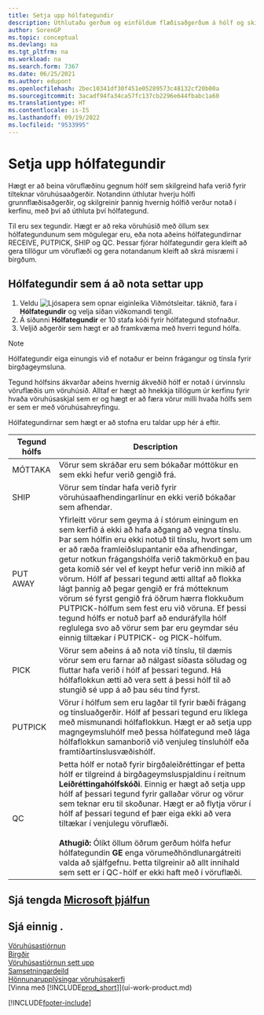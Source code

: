 ```yaml
---
title: Setja upp hólfategundir
description: Úthlutaðu gerðum og einföldum flæðisaðgerðum á hólf og skilgreindu hvernig hólf eru notuð fyrir ákveðnar vöruhúsaaðgerðir.
author: SorenGP
ms.topic: conceptual
ms.devlang: na
ms.tgt_pltfrm: na
ms.workload: na
ms.search.form: 7367
ms.date: 06/25/2021
ms.author: edupont
ms.openlocfilehash: 2bec10341df30f451e05289573c48132cf20b00a
ms.sourcegitcommit: 3acadf94fa34ca57fc137cb2296e644fbabc1a60
ms.translationtype: HT
ms.contentlocale: is-IS
ms.lasthandoff: 09/19/2022
ms.locfileid: "9533995"
---
```

# <a name="set-up-bin-types"></a>Setja upp hólfategundir

Hægt er að beina vöruflæðinu gegnum hólf sem skilgreind hafa verið fyrir tilteknar vöruhúsaaðgerðir. Notandinn úthlutar hverju hólfi grunnflæðisaðgerðir, og skilgreinir þannig hvernig hólfið verður notað í kerfinu, með því að úthluta því hólfategund.  

Til eru sex tegundir. Hægt er að reka vöruhúsið með öllum sex hólfategundunum sem mögulegar eru, eða nota aðeins hólfategundirnar RECEIVE, PUTPICK, SHIP og QC. Þessar fjórar hólfategundir gera kleift að gera tillögur um vöruflæði og gera notandanum kleift að skrá misræmi í birgðum.  

## <a name="to-set-up-the-bin-types-you-want-to-use"></a>Hólfategundir sem á að nota settar upp

1.  Veldu ![Ljósapera sem opnar eiginleika Viðmótsleitar.](media/ui-search/search_small.png "Segðu mér hvað þú vilt gera") táknið, fara í **Hólfategundir** og velja síðan viðkomandi tengil.  
2.  Á síðunni **Hólfategundir** er 10 stafa kóði fyrir hólfategund stofnaður.  
3.  Veljið aðgerðir sem hægt er að framkvæma með hverri tegund hólfa.  

> [!NOTE]  
>  Hólfategundir eiga einungis við ef notaður er beinn frágangur og tínsla fyrir birgðageymsluna.  

Tegund hólfsins ákvarðar aðeins hvernig ákveðið hólf er notað í úrvinnslu vöruflæðis um vöruhúsið. Alltaf er hægt að hnekkja tillögum úr kerfinu fyrir hvaða vöruhúsaskjal sem er og hægt er að færa vörur milli hvaða hólfs sem er sem er með vöruhúsahreyfingu.  

Hólfategundirnar sem hægt er að stofna eru taldar upp hér á eftir.  

|Tegund hólfs|Description|  
|------------------|---------------------------------------|  
|MÓTTAKA|Vörur sem skráðar eru sem bókaðar móttökur en sem ekki hefur verið gengið frá.|  
|SHIP|Vörur sem tíndar hafa verið fyrir vöruhúsaafhendingarlínur en ekki verið bókaðar sem afhendar.|  
|PUT AWAY|Yfirleitt vörur sem geyma á í stórum einingum en sem kerfið á ekki að hafa aðgang að vegna tínslu. Þar sem hólfin eru ekki notuð til tínslu, hvort sem um er að ræða framleiðslupantanir eða afhendingar, getur notkun frágangshólfa verið takmörkuð en þau geta komið sér vel ef keypt hefur verið inn mikið af vörum. Hólf af þessari tegund ætti alltaf að flokka lágt þannig að þegar gengið er frá mótteknum vörum sé fyrst gengið frá öðrum hærra flokkuðum PUTPICK-hólfum sem fest eru við vöruna. Ef þessi tegund hólfs er notuð þarf að enduráfylla hólf reglulega svo að vörur sem þar eru geymdar séu einnig tiltækar í PUTPICK- og PICK-hólfum.|  
|PICK|Vörur sem aðeins á að nota við tínslu, til dæmis vörur sem eru farnar að nálgast síðasta söludag og fluttar hafa verið í hólf af þessari tegund. Há hólfaflokkun ætti að vera sett á þessi hólf til að stungið sé upp á að þau séu tínd fyrst.|  
|PUTPICK|Vörur í hólfum sem eru lagðar til fyrir bæði frágang og tínsluaðgerðir. Hólf af þessari tegund eru líklega með mismunandi hólfaflokkun. Hægt er að setja upp magngeymsluhólf með þessa hólfategund með lága hólfaflokkun samanborið við venjuleg tínsluhólf eða framtíðartínslusvæðishólf.|  
|QC|Þetta hólf er notað fyrir birgðaleiðréttingar ef þetta hólf er tilgreind á birgðageymsluspjaldinu í reitnum **Leiðréttingahólfskóði**. Einnig er hægt að setja upp hólf af þessari tegund fyrir gallaðar vörur og vörur sem teknar eru til skoðunar. Hægt er að flytja vörur í hólf af þessari tegund ef þær eiga ekki að vera tiltækar í venjulegu vöruflæði.<br /><br /> **Athugið:** Ólíkt öllum öðrum gerðum hólfa hefur hólfategundin **GE** enga vörumeðhöndlunargátreiti valda að sjálfgefnu. Þetta tilgreinir að allt innihald sem sett er í QC-hólf er ekki haft með í vöruflæði.|  

## <a name="see-related-microsoft-training"></a>Sjá tengda [Microsoft þjálfun](/training/modules/set-up-zones-bins/)

## <a name="see-also"></a>Sjá einnig .

[Vöruhúsastjórnun](warehouse-manage-warehouse.md)  
[Birgðir](inventory-manage-inventory.md)  
[Vöruhúsastjórnun sett upp](warehouse-setup-warehouse.md)  
[Samsetningardeild](assembly-assemble-items.md)  
[Hönnunarupplýsingar vöruhúsakerfi](design-details-warehouse-management.md)  
[Vinna með [!INCLUDE[prod_short](includes/prod_short.md)]](ui-work-product.md)


[!INCLUDE[footer-include](includes/footer-banner.md)]
